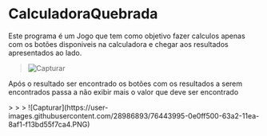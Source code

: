 # CalculadoraQuebrada

<p>Este programa é um Jogo que tem como objetivo fazer calculos apenas com os botões disponiveis na calculadora e chegar aos resultados apresentados ao lado.</p>

> 
> 
> ![Capturar](https://user-images.githubusercontent.com/28986893/76418755-f3c42000-637d-11ea-9ddb-edfef2570230.PNG)
>
>
>
<p>Após o resultado ser encontrado os botões com os resultados a serem encontrados passa a não exibir mais o valor que deve ser encontrado</p>
>
>
>
![Capturar](https://user-images.githubusercontent.com/28986893/76443995-0e0ff500-63a2-11ea-8af1-f13bd55f7ca4.PNG)
